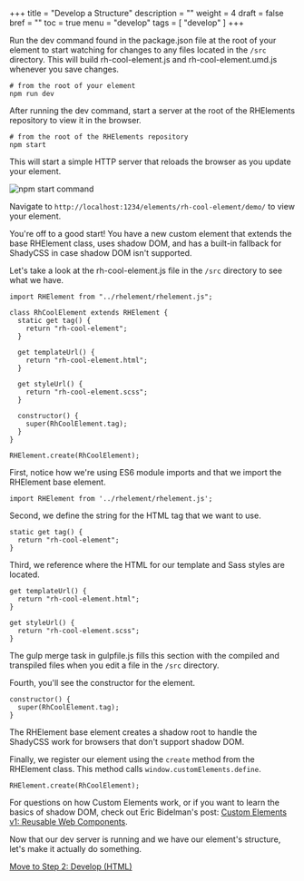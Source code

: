 +++
title = "Develop a Structure"
description = ""
weight = 4
draft = false
bref = ""
toc = true
menu = "develop"
tags = [ "develop" ]
+++


Run the dev command found in the package.json file at the root of your element to start watching for changes to any files located in the `/src` directory. This will build rh-cool-element.js and rh-cool-element.umd.js whenever you save changes.

```
# from the root of your element
npm run dev
```

After running the dev command, start a server at the root of the RHElements repository to view it in the browser.

```
# from the root of the RHElements repository
npm start
```

This will start a simple HTTP server that reloads the browser as you update your element.

![npm start command](/rh-cool-element-start.png)

Navigate to `http://localhost:1234/elements/rh-cool-element/demo/` to view your element.

You're off to a good start! You have a new custom element that extends the base RHElement class, uses shadow DOM, and has a built-in fallback for ShadyCSS in case shadow DOM isn't supported.

Let's take a look at the rh-cool-element.js file in the `/src` directory to see what we have.

```
import RHElement from "../rhelement/rhelement.js";

class RhCoolElement extends RHElement {
  static get tag() {
    return "rh-cool-element";
  }

  get templateUrl() {
    return "rh-cool-element.html";
  }

  get styleUrl() {
    return "rh-cool-element.scss";
  }

  constructor() {
    super(RhCoolElement.tag);
  }
}

RHElement.create(RhCoolElement);
```

First, notice how we're using ES6 module imports and that we import the RHElement base element.
```
import RHElement from '../rhelement/rhelement.js';
```

Second, we define the string for the HTML tag that we want to use.

```
static get tag() {
  return "rh-cool-element";
}
```

Third, we reference where the HTML for our template and Sass styles are located.

```
get templateUrl() {
  return "rh-cool-element.html";
}

get styleUrl() {
  return "rh-cool-element.scss";
}
```

The gulp merge task in gulpfile.js fills this section with the compiled and transpiled files when you edit a file in the `/src` directory.

Fourth, you'll see the constructor for the element.

```
constructor() {
  super(RhCoolElement.tag);
}
```

The RHElement base element creates a shadow root to handle the ShadyCSS work for browsers that don't support shadow DOM.

Finally, we register our element using the `create` method from the RHElement class. This method calls `window.customElements.define`.

```
RHElement.create(RhCoolElement);
```

For questions on how Custom Elements work, or if you want to learn the basics of shadow DOM, check out Eric Bidelman's post: [Custom Elements v1: Reusable Web Components](https://developers.google.com/web/fundamentals/web-components/customelements).

Now that our dev server is running and we have our element's structure, let's make it actually do something.

[Move to Step 2: Develop (HTML)](../step-2b)

